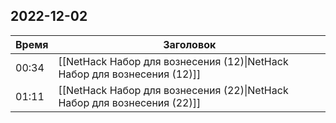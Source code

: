 ## 2022-12-02
| Время | Заголовок |
| --- | --- |
| 00:34 | [[NetHack Набор для вознесения (12)\|NetHack Набор для вознесения (12)]] |
| 01:11 | [[NetHack Набор для вознесения (22)\|NetHack Набор для вознесения (22)]] |
